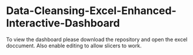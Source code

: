 # Data-Cleansing-Excel-Enhanced-Interactive-Dashboard
To view the dashboard please download the repository and open the excel doccument.
Also enable editing to allow slicers to work.
